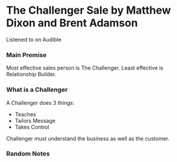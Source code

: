 # The Challenger Sale by Matthew Dixon and Brent Adamson

Listened to on Audible

### Main Premise

Most effective sales person is The Challenger. Least effective is Relationship Builder.

### What is a Challenger

A Challenger does 3 things:

- Teaches
- Tailors Message
- Takes Control

Challenger must understand the business as well as the customer.

### Random Notes